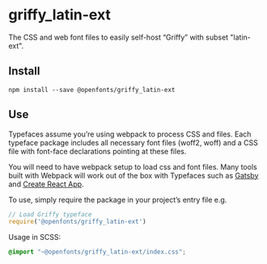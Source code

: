 
# griffy_latin-ext

The CSS and web font files to easily self-host “Griffy” with subset "latin-ext".

## Install

`npm install --save @openfonts/griffy_latin-ext`

## Use

Typefaces assume you’re using webpack to process CSS and files. Each typeface
package includes all necessary font files (woff2, woff) and a CSS file with
font-face declarations pointing at these files.

You will need to have webpack setup to load css and font files. Many tools built
with Webpack will work out of the box with Typefaces such as [Gatsby](https://github.com/gatsbyjs/gatsby)
and [Create React App](https://github.com/facebookincubator/create-react-app).

To use, simply require the package in your project’s entry file e.g.

```javascript
// Load Griffy typeface
require('@openfonts/griffy_latin-ext')
```

Usage in SCSS:
```scss
@import "~@openfonts/griffy_latin-ext/index.css";
```
